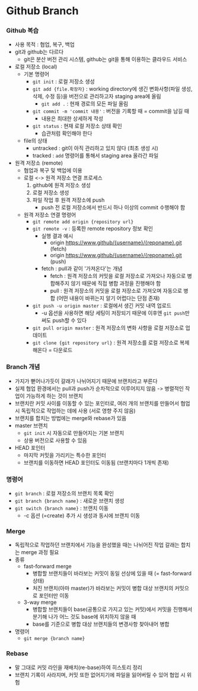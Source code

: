 # Github Branch



### Github 복습

- 사용 목적 : 협업, 복구, 백업
- git과 github는 다르다
  - git은 분산 버전 관리 시스템, github는 git을 통해 이용하는 클라우드 서비스
- 로컬 저장소 (local)
  - 기본 명령어
    - `git init` : 로컬 저장소 생성
    - `git add {file.확장자}` : working directory에 생긴 변화사항(파일 생성, 삭제, 수정 등)을 버전으로 관리하고자 staging area에 올림
      - `git add .` : 현재 경로의 모든 파일 올림
    - `git commit -m 'commit 내용'` : 버전을 기록할 때 = commit을 남길 때
      - 내용은 최대한 상세하게 작성
    - `git status` : 현재 로컬 저장소 상태 확인
      - 습관처럼 확인해야 한다
  - file의 상태
    - untracked : git이 아직 관리하고 있지 않다 (최초 생성 시)
    - tracked : `add` 명령어를 통해서 staging area 올라간 파일
- 원격 저장소 (remote)
  - 협업과 복구 및 백업에 이용
  - 로컬 <-> 원격 저장소 연결 프로세스
    1. github에 원격 저장소 생성
    2. 로컬 저장소 생성
    3. 파일 작업 후 원격 저장소에 push
         - push 전 로컬 저장소에서 반드시 하나 이상의 commit 수행해야 함
  - 원격 저장소 연결 명령어
    - `git remote add origin {repository url}`
    - `git remote -v` : 등록한 remote repository 정보 확인
      - 실행 결과 예시
        - origin https://www.github/{username}/{reponame}.git (fetch)
        - origin https://www.github/{username}/{reponame}.git (push)
      - fetch : pull과 같이 '가져온다'는 개념
        - fetch : 원격 저장소의 커밋을 로컬 저장소로 가져오나 자동으로 병합해주지 않기 때문에 직접 병합 과정을 진행해야 함
        - pull : 원격 저장소의 커밋을 로컬 저장소로 가져오며 자동으로 병합 (어떤 내용이 바뀌는지 알기 어렵다는 단점 존재)
    - `git push -u origin master` : 로컬에서 생긴 커밋 내역 업로드
      - -u 옵션을 사용하면 해당 세팅이 저장되기 때문에 이후엔 `git push`만 써도 push할 수 있다
    - `git pull origin master` : 원격 저장소의 변화 사항을 로컬 저장소로 업데이트
    - `git clone {git repository url}` : 원격 저장소를 로컬 저장소로 복제해온다 = 다운로드



### Branch 개념

- 가지가 뻗어나가듯이 갈래가 나뉘어지기 때문에 브랜치라고 부른다
- 실제 협업 환경에서는 pull과 push가 순차적으로 이루어지지 않음 -> 병렬적인 작업이 가능하게 하는 것이 브랜치
- 브랜치란 커밋 사이를 이동할 수 있는 포인터로, 여러 개의 브랜치를 만들어서 협업 시 독립적으로 작업하는 데에 사용 (서로 영향 주지 않음)
- 브랜치를 합치는 방법에는 merge와 rebase가 있음
- master 브랜치
  - `git init` 시 자동으로 만들어지는 기본 브랜치
  - 상용 버전으로 사용할 수 있음
- HEAD 포인터
  - 마지막 커밋을 가리키는 특수한 포인터
  - 브랜치를 이동하면 HEAD 포인터도 이동됨 (브랜치마다 1개씩 존재)



### 명령어

- `git branch` : 로컬 저장소의 브랜치 목록 확인
- `git branch {branch name}` : 새로운 브랜치 생성
- `git switch {branch name}` : 브랜치 이동
  - -c 옵션 (=create) 추가 시 생성과 동시에 브랜치 이동



### Merge

- 독립적으로 작업하던 브랜치에서 기능을 완성했을 때는 나뉘어진 작업 갈래는 합치는 merge 과정 필요
- 종류
  - fast-forward merge
    - 병합할 브랜치들이 바라보는 커밋이 동일 선상에 있을 때 (= fast-forward 상태)
    - 처진 브랜치(아마 master)가 바라보는 커밋이 병합 대상 브랜치의 커밋으로 포인터만 이동
  - 3-way merge
    - 병합할 브랜치들이 base(공통으로 가지고 있는 커밋)에서 커밋을 진행해서 분기해 나가 어느 것도 base에 위치하지 않을 때
    - base를 기준으로 병합 대상 브랜치들의 변경사항 찾아내어 병합
- 명령어
  - `git merge {branch name}`



### Rebase

- 말 그대로 커밋 라인을 재배치(re-base)하여 히스토리 정리
- 브랜치 기록이 사라지며, 커밋 또한 없어지기에 파일을 잃어버릴 수 있어 협업 시 위험